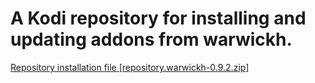 # A Kodi repository for installing and updating addons from warwickh. 
[Repository installation file [repository.warwickh-0.9.2.zip]](https://github.com/warwickh/repository.warwickh/raw/master/matrix/zips/repository.warwickh/repository.warwickh-0.9.2.zip)
